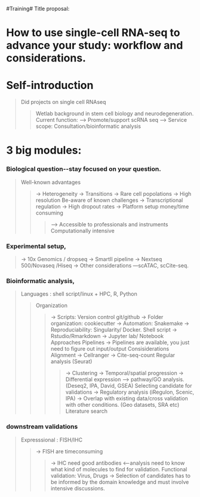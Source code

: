 #Training#
Title proposal: 
# How to use single-cell RNA-seq to advance your study: workflow and considerations. 

# Self-introduction
>Did projects on single cell RNAseq
>>Wetlab background in stem cell biology and neurodegeneration.
>Current function: --> Promote/support scRNA seq 
		--> Service scope: Consultation/bioinformatic analysis

# 3 big modules: 
### Biological question--stay focused on your question. 
> Well-known advantages
>> -> Heterogeneity
>> -> Transitions 
>> -> Rare cell popolations
>> -> High resolution
> Be-aware of known challenges
>> -> Transcriptional regulation
>> -> High dropout rates
>> -> Platform setup money/time consuming
>>> --> Accessible to professionals and instruments
>> Computationally intensive
### Experimental setup, 
> -> 10x Genomics / dropseq
> -> SmartII pipeline
> -> Nextseq 500/Novaseq /Hiseq
> -> Other considerations —scATAC, scCite-seq.
### Bioinformatic analysis, 
> Languages : shell script/linux + HPC, R, Python
>> Organization
>>> -> Scripts: Version control git/github
>>> -> Folder organization: cookiecutter
>>> -> Automation: Snakemake
>>> -> Reproduciability: Singularity/ Docker.
>> Shell script
>> -> Rstudio/Rmarkdown
>> -> Jupyter lab/ Notebook
> Approaches
>> Pipelines
-> Pipelines are available, you just need to figure out input/output
Consisiderations 
>>> Alignment
>>> -> Cellranger
>>> -> Cite-seq-count
>>> Regular analysis (Seurat)
>>>> -> Clustering
>>>> -> Temporal/spatial progression
>>>> -> Differential expression —> pathway/GO analysis. (Deseq2, IPA, David, GSEA)
>> Selecting candidate for validations
>>> -> Regulatory analysis (iRegulon, Scenic, IPA) 
>>> -> Overlap with existing data/cross validation with other conditions. (Geo datasets, SRA etc)
>>> Literature search
### downstream validations
> Expresssional : FISH/IHC
>> -> FISH are timeconsuming 
>>> -> IHC need good antibodies <--analysis need to know what kind of molecules to find for validation.
> Functional validation: Virus, Drugs
>> -> Selection of candidates has to be informed by the domain knowledge and must involve intensive discussions. 



